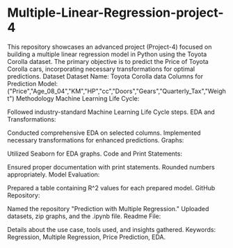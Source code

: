 # Multiple-Linear-Regression-project-4
This repository showcases an advanced project (Project-4) focused on building a multiple linear regression model in Python using the Toyota Corolla dataset. The primary objective is to predict the Price of Toyota Corolla cars, incorporating necessary transformations for optimal predictions.
Dataset
Dataset Name: Toyota Corolla data
Columns for Prediction Model:
("Price","Age_08_04","KM","HP","cc","Doors","Gears","Quarterly_Tax","Weight")
Methodology
Machine Learning Life Cycle:

Followed industry-standard Machine Learning Life Cycle steps.
EDA and Transformations:

Conducted comprehensive EDA on selected columns.
Implemented necessary transformations for enhanced predictions.
Graphs:

Utilized Seaborn for EDA graphs.
Code and Print Statements:

Ensured proper documentation with print statements.
Rounded numbers appropriately.
Model Evaluation:

Prepared a table containing R^2 values for each prepared model.
GitHub Repository:

Named the repository "Prediction with Multiple Regression."
Uploaded datasets, zip graphs, and the .ipynb file.
Readme File:

Details about the use case, tools used, and insights gathered.
Keywords: Regression, Multiple Regression, Price Prediction, EDA.
